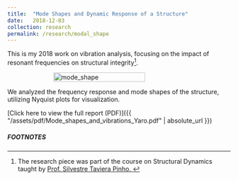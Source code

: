 ```yaml
---
title:  "Mode Shapes and Dynamic Response of a Structure"
date:   2018-12-03
collection: research
permalink: /research/modal_shape
---
```

This is my 2018 work on vibration analysis, focusing on the impact of resonant frequencies on structural integrity[^1].
<figure style="display: flex; flex-direction: column; align-items: center;">
  <img src="{{ "/assets/img/research/Mode_shape.png" | absolute_url }}" alt="mode_shape" class="post-pic" style="width: 70%;"/>
</figure> 

We analyzed the frequency response and mode shapes of the structure, utilizing Nyquist plots for visualization.

[Click here to view the full report (PDF)]({{ "/assets/pdf/Mode_shapes_and_vibrations_Yaro.pdf" | absolute_url }})

##### FOOTNOTES
[^1]: The research piece was part of the course on Structural Dynamics taught by <a href="https://profiles.imperial.ac.uk/silvestre.pinho"> Prof. Silvestre Taviera Pinho. </a> 
